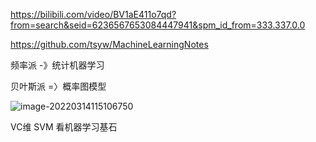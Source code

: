 https://bilibili.com/video/BV1aE411o7qd?from=search&seid=6236567653084447941&spm_id_from=333.337.0.0 

https://github.com/tsyw/MachineLearningNotes





频率派 -》统计机器学习



贝叶斯派 =〉概率图模型



![image-20220314115106750](../../../../../Documents/typora/images/image-20220314115106750.png)



VC维 SVM 看机器学习基石



